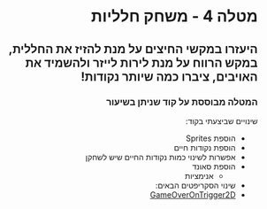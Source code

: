 <div dir='rtl' lang='he'>

# מטלה 4 - משחק חלליות


## היעזרו במקשי החיצים על מנת להזיז את החללית, במקש הרווח על מנת לירות לייזר ולהשמיד את האויבים, ציברו כמה שיותר נקודות!




### המטלה מבוססת על קוד שניתן בשיעור

שינויים שביצעתי בקוד:
* הוספת Sprites 
* הוספת נקודות חיים
* אפשרות לשינוי כמות נקודות החיים שיש לשחקן
* הוספת סאונד
  * אנימציות
* שינוי הסקריפטים הבאים:
* [GameOverOnTrigger2D](https://github.com/LeveI-Up/Ex4-CarGame/blob/main/Assets/Scripts/GameOverOnTrigger2D.cs)



</div>
